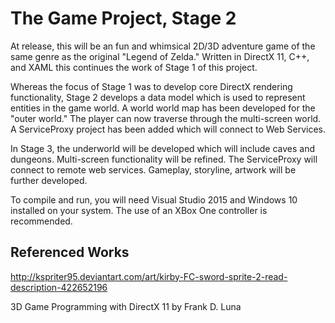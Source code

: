# The Game Project, Stage 2
At release, this will be an fun and whimsical 2D/3D adventure game of the same genre as the original "Legend of Zelda."  Written in DirectX 11, C++, and XAML this continues the work of Stage 1 of this project.

Whereas the focus of Stage 1 was to develop core DirectX rendering functionality, Stage 2 develops a data model which is used to represent entities in the game world.  A world world map has been developed for the "outer world."  The player can now traverse through the multi-screen world.  A ServiceProxy project has been added which will connect to Web Services.

In Stage 3, the underworld will be developed which will include caves and dungeons.  Multi-screen functionality will be refined.  The ServiceProxy will connect to remote web services.  Gameplay, storyline, artwork will be further developed.



To compile and run, you will need Visual Studio 2015 and Windows 10 installed on your system.  The use of an XBox One controller is recommended.


Referenced Works
-----------------------------
http://kspriter95.deviantart.com/art/kirby-FC-sword-sprite-2-read-description-422652196

3D Game Programming with DirectX 11 by Frank D. Luna

